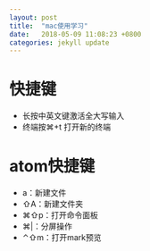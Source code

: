 ```yaml
---
layout: post
title:  "mac使用学习"
date:   2018-05-09 11:08:23 +0800
categories: jekyll update
---
```


# 快捷键
 - 长按中英文键激活全大写输入
 - 终端按⌘+t 打开新的终端

# atom快捷键
  - a：新建文件
  - ⇧A：新建文件夹
  - ⌘⇧p：打开命令面板
  - ⌘|：分屏操作
  - ⌃⇧m：打开mark预览
